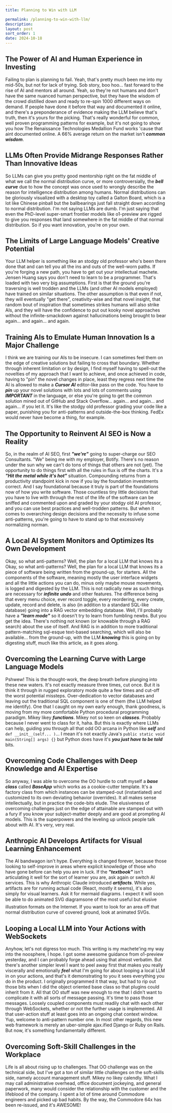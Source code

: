 ```yaml
---
title: Planning to Win with LLM

permalink: /planning-to-win-with-llm/
description: 
layout: post
sort_order: 1
date: 2024-10-18
---
```


## The Power of AI and Human Experience in Investing

Failing to plan is planning to fail. Yeah, that's pretty much been me into my
mid-50s, but not for lack of trying. Sob story, boo hoo... fast forward to the
rise of AI and mentors all around. Yeah, so they're not humans and don't have
the same nuanced human perspective, but they have the wisdom of the crowd
distilled down and ready to re-spin 1000 different ways on demand. If people
have done it before that way and documented it online, and there's a
preponderance of evidence making the LLM believe that's truth, then it's yours
for the picking. That's really wonderful for common, well proven programming
patterns for example, but it's not going to show you how The Renaissance
Technologies Medallion Fund works 'cause that aint documented online. A 66%
average return on the market isn't ***common wisdom***. 

## LLMs Often Provide Midrange Responses Rather Than Innovative Ideas

So LLMs can give you pretty good mentorship right on the fat middle of what we
call the normal distribution curve, or more controversially, the ***bell
curve*** due to how the concept was once used to wrongly describe the reason for
intelligence distribution among humans. Normal distributions can be gloriously
visualized with a desktop toy called a Galton Board, which is a lot like Chinese
pinball but the ballbearings just fall straight down according to normal
distribution. I'm not saying LLMs are dumb. I'm just saying that even the
PhD-level super-smart frontier models like o1-preview are rigged to give you
responses that land somewhere in the fat middle of that normal distribution. So
if you want innovation, you're on your own.

## The Limits of Large Language Models' Creative Potential

Your LLM helper is something like an stodgy old professor who's been there done
that and can tell you all the ins and outs of the well-worn paths. If you're
forging a new path, you have to get out your intellectual machete. Jensen Huang
says you don't need to learn to be a programmer. That's loaded with two very big
assumptions. First is that the ground you're traversing is well trodden and the
LLMs (and other AI models employed) have trained on similar situations. The
other assumption is that even if not, they will eventually "get there",
creativity-wise and that novel insight, that random bout of inspiration that
sometimes strikes humans will also strike AIs, and they will have the confidence
to put out kooky novel approaches without the infinite-smackdown against
hallucinations being brought to bear again... and again... and again. 

## Training AIs to Emulate Human Innovation Is a Major Challenge

I think we are training our AIs to be insecure. I can sometimes feel them on the
edge of creative solutions but failing to cross that boundary. Whether through
inherent limitation or by design, I find myself having to spell-out the
novelties of my approach that I want to achieve, and once achieved in code,
having to "pin" the novel changes in place, least they regress next time the AI
is allowed to make a ***Cursor AI*** editor-like pass on the code. You have to
***pin*** up your novel solutions with lots and lots of comments using
***IMPORTANT*** in the language, or else you're going to get the common solution
mined out of GitHub and Stack Overflow... again... and again... and again... if
you let it. It's like the stodgy old professor grading your code like a paper,
punishing you for anti-patterns and outside-the-box thinking. FedEx would never
have become a thing, for example.

## The Opportunity to Reinvent AI SEO is Now a Reality

So, in the realm of AI SEO, first ***"we're"*** going to super-charge our SEO
Consultants. "We" being me with my employer, Botify. There's no reason under the
sun why we can't do tons of things that others are not (yet). The opportunity to
do things first with all the rules in flux is off the charts. It's a ***"Hit the
metal while it's hot"*** situation. Compounding returns from a productivity
standpoint kick in now if you lay the foundation investments correct. And I say
foundational because it truly is part of the foundations now of how you write
software. Those countless tiny little decisions that you have to live with
through the rest of the life of the software can be sniffed and commented upon
and graded by your stodgy old AI professor, and you can use best practices and
well-trodden patterns. But when it comes to overarching design decisions and the
necessity to infuse some anti-patterns, you're going to have to stand up to that
excessively normalizing norman.

## A Local AI System Monitors and Optimizes Its Own Development

Okay, so what anti-patterns? Well, the plan for a local LLM that knows its a
Okay, so what anti-patterns? Well, the plan for a local LLM that knows its a
piece of software being written from the ground-up, for starters. All the
components of the software, meaning mostly the user interface widgets and all
the little actions you can do, minus only maybe mouse movements, is logged and
digested by the LLM. This is not radically new as such things are necessary for
***infinite undo*** and other features. The difference being that every menu
choice, ever record toggle, every reordering, every create, update, record and
delete, is also (in addition to a standard SQL-like database) going into a RAG
vector embedding database. Well, I'll probably have a ***"learn mode"*** so it
doesn't try to learn from fumbling newbs. But you get the idea. There's nothing
not known (or knowable through a RAG search) about the use of itself. And RAG is
in addition to more traditional pattern-matching sql-esque text-based searching,
which will also be available... from the ground-up, with the LLM ***knowing***
this is going on by digesting stuff, much like this article, as it goes along.

## Overcoming the Learning Curve with Large Language Models

Pshwew! This is the thought-work, the deep breath before plunging into these new
waters. It's not exactly measure three times, cut once. But it is think it
through in rugged exploratory mode quite a few times and cut-off the worst
potential missteps. Over-dedication to vector databases and leaving out the
traditional SQL component is one of them (the LLM helped me identify). One that
I caught on my own early enough, thank goodness, is moving from my more
comfortable Python procedural programming paradigm. Mikey likey ***functions***.
Mikey not so keen on ***classes***. Probably because I never went to class for
it, haha. But this is exactly where LLMs can help, guiding you through all that
odd OO arcana in Python like ***self*** and `def __init__(self... )`... I mean
it's not exactly Java's `public static void main(String[] args) {}` but Python
does have it's ***you just have to be told*** bits.

## Overcoming Code Challenges with Deep Knowledge and AI Expertise

So anyway, I was able to overcome the OO hurdle to craft myself a ***base
class*** called ***BaseApp*** which works as a cookie-cutter template. It's a
factory class from which instances can be stamped-out (instantiated) and
customized to its own deviating behavior (overrides). It all makes sense
intellectually, but in practice the code-bits elude. The elusiveness of
overcoming challenges just on the edge of attainable are stamped out with a fury
if you know your subject-matter deeply and are good at prompting AI models. This
is the superpowers and the leveling up unlock people talk about with AI. It's
very, very real. 

## Anthropic AI Develops Artifacts for Visual Learning Enhancement

The AI bandwagon isn't hype. Everything is changed forever, because those
looking to self-improve in areas where explicit knowledge of those who have gone
before can help you are in luck. If the ***"textbook"*** isn't articulating it
well for the sort of learner you are, ask again or switch AI services. This is
why Anthropic Claude introduced ***artifacts***. While yes, artifacts are for
running actual code (React, mostly it seems), it's also simply for visual
learners. Ask it for mermaid diagrams. I expect it will soon be able to do
animated SVG diagrams&#151;one of the most useful but elusive illustration
formats on the Internet. If you want to look for an area off that normal
distribution curve of covered ground, look at animated SVGs.

## Looping a Local LLM into Your Actions with WebSockets

Anyhow, let's not digress too much. This writing is my machete'ing my way into
the noosphere, I hope. I got some awesome guidance from o1-preview yesterday,
and I can probably forge ahead using that almost verbatim. But there's another
simpler level I want to peel away first that makes you really viscerally and
emotionally ***feel*** what I'm going for about looping a local LLM in on your
actions, and that's it demonstrating to you it sees everything you do in the
product. I originally programmed it that way, but had to rip out those bits when
I did the object oriented base class so that plugins could inherit from it. All
that OO stuff was new enough to me that I didn't want to complicate it with all
sorts of message passing. It's time to pass those messages. Loosely coupled
components must readily chat with each other through WebSockets, whether or not
the further usage is implemented. All that user-action stuff at least goes into
an ongoing chat context window. Yup, welcome to anti-pattern number one. In most
other regards, this new web framework is merely an uber-simple ajax.ified Django
or Ruby on Rails. But now, it's something fundamentally different.

## Overcoming Soft-Skill Challenges in the Workplace

Life is all about rising up to challenges. That OO challenge was on the
technical side, but I've got a ton of similar little challenges on the
soft-skills side, namely account management stuff. Mikey no likey calendly. What
I may call administrative overhead, office document jockeying, and general
paperwork, many would consider the relationship with the customer and the
lifeblood of the company. I spent a lot of time around Commodore engineers and
picked up bad habits. By the way, the Commodore 64x has been re-issued, and it's
AWESOME!


